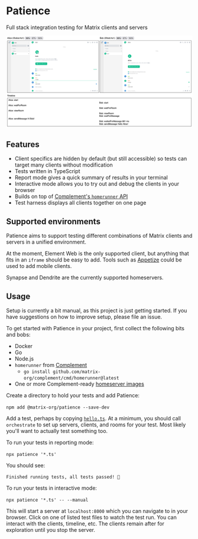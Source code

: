 # Patience

Full stack integration testing for Matrix clients and servers

![](example.png)

## Features

* Client specifics are hidden by default (but still accessible) so tests can
  target many clients without modification
* Tests written in TypeScript
* Report mode gives a quick summary of results in your terminal
* Interactive mode allows you to try out and debug the clients in your browser
* Builds on top of [Complement's `homerunner` API](https://github.com/matrix-org/complement/tree/master/cmd/homerunner)
* Test harness displays all clients together on one page

## Supported environments

Patience aims to support testing different combinations of Matrix clients and
servers in a unified environment.

At the moment, Element Web is the only supported client, but anything that fits
in an `iframe` should be easy to add. Tools such as
[Appetize](https://appetize.io/) could be used to add mobile clients.

Synapse and Dendrite are the currently supported homeservers.

## Usage

Setup is currently a bit manual, as this project is just getting started. If you
have suggestions on how to improve setup, please file an issue.

To get started with Patience in your project, first collect the following bits
and bobs:

- Docker
- Go
- Node.js
- `homerunner` from [Complement](https://github.com/matrix-org/complement)
  - `go install github.com/matrix-org/complement/cmd/homerunner@latest`
- One or more Complement-ready [homeserver
  images](https://github.com/matrix-org/complement#running-against-dendrite)

Create a directory to hold your tests and add Patience:

`npm add @matrix-org/patience --save-dev`

Add a test, perhaps by copying [`hello.ts`](./examples/hello.ts). At a minimum,
you should call `orchestrate` to set up servers, clients, and rooms for your
test. Most likely you'll want to actually test something too.

To run your tests in reporting mode:

`npx patience '*.ts'`

You should see:

```
Finished running tests, all tests passed! 🎉
```

To run your tests in interactive mode:

`npx patience '*.ts' -- --manual`

This will start a server at `localhost:8000` which you can navigate to in your
browser. Click on one of listed test files to watch the test run. You can
interact with the clients, timeline, etc. The clients remain after for
exploration until you stop the server.
